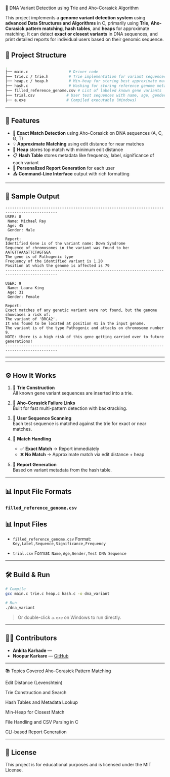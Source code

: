 🧬 DNA Variant Detection using Trie and Aho-Corasick Algorithm

This project implements a **genome variant detection system** using **advanced Data Structures and Algorithms** in C, primarily using **Trie**, **Aho-Corasick pattern matching**, **hash tables**, and **heaps** for approximate matching. It can detect **exact or closest variants** in DNA sequences, and print detailed reports for individual users based on their genomic sequence.



## 📁 Project Structure

````bash
.
├── main.c                  # Driver code
├── trie.c / trie.h         # Trie implementation for variant sequences
├── heap.c / heap.h         # Min-heap for storing best approximate matches
├── hash.c                  # Hashing for storing reference genome metadata
├── filled_reference_genome.csv # List of labeled known gene variants
├── trial.csv              # User test sequences with name, age, gender
├── a.exe                  # Compiled executable (Windows)
````

---

## 🚀 Features

* 📌 **Exact Match Detection** using Aho-Corasick on DNA sequences (A, C, G, T)
* 💡 **Approximate Matching** using edit distance for near matches
* 🧠 **Heap** stores top match with minimum edit distance
* 📋 **Hash Table** stores metadata like frequency, label, significance of each variant
* 🧾 **Personalized Report Generation** for each user
* 📤 **Command-Line Interface** output with rich formatting

---

## 🧪 Sample Output

```
---------------------------------------------------------------------------------------------
USER: 8
 Name: Michael Ray
 Age: 45
 Gender: Male

Report:
Identified Gene is of the variant name: Down Syndrome
Sequence of chromosomes in the variant was found to be: AATGTTAAAGTTCTAGTGGA
The gene is of Pathogenic type
Frequency of the identified variant is 1.20
Position at which the genome is affected is 79
---------------------------------------------------------------------------------------------

USER: 9
 Name: Laura King
 Age: 31
 Gender: Female

Report:
Exact matches of any genetic variant were not found, but the genome showcases a risk of:
The variant of 'BRCA2'.
It was found to be located at position 41 in the input genome.
The variant is of the type Pathogenic and attacks on chromosome number 9.
NOTE: there is a high risk of this gene getting carried over to future generations!
---------------------------------------------------------------------------------------------
```

---


---

## ⚙️ How It Works

1. 🧱 **Trie Construction**  
   All known gene variant sequences are inserted into a trie.

2. 🔁 **Aho-Corasick Failure Links**  
   Built for fast multi-pattern detection with backtracking.

3. 🔬 **User Sequence Scanning**  
   Each test sequence is matched against the trie for exact or near matches.

4. 🧮 **Match Handling**
   - ✅ **Exact Match** → Report immediately
   - ❌ **No Match** → Approximate match via edit distance + heap

5. 🧾 **Report Generation**  
   Based on variant metadata from the hash table.

---

## 📊 Input File Formats

### `filled_reference_genome.csv`


## 📊 Input Files

* `filled_reference_genome.csv`
  Format: `Key,Label,Sequence,Significance,Frequency`

* `trial.csv`
  Format: `Name,Age,Gender,Test DNA Sequence`

---

## 🛠️ Build & Run

```bash
# Compile
gcc main.c trie.c heap.c hash.c -o dna_variant

# Run
./dna_variant
```

> Or double-click `a.exe` on Windows to run directly.

---

## 👨‍💻 Contributors
* **Ankita Karhade** — 
* **Noopur Karkare** — [GitHub](https://github.com/noopur1811)

---

📚 Topics Covered
Aho-Corasick Pattern Matching

Edit Distance (Levenshtein)

Trie Construction and Search

Hash Tables and Metadata Lookup

Min-Heap for Closest Match

File Handling and CSV Parsing in C

CLI-based Report Generation


---

## 📄 License

This project is for educational purposes and is licensed under the MIT License.

```
